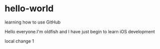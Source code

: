 # hello-world
learning how to use GitHub

Hello everyone.I'm oldfish and I have just begin to learn iOS development

local change 1
